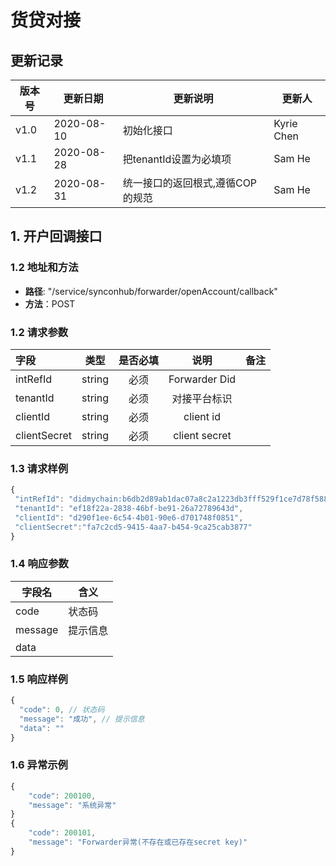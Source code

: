 # 货贷对接



## 更新记录

| 版本号 | 更新日期   | 更新说明                         | 更新人     |
| ------ | ---------- | -------------------------------- | ---------- |
| v1.0   | 2020-08-10 | 初始化接口                       | Kyrie Chen |
| v1.1   | 2020-08-28 | 把tenantId设置为必填项           | Sam He     |
| v1.2   | 2020-08-31 | 统一接口的返回根式,遵循COP的规范 | Sam He     |



## 1. 开户回调接口

### 1.2 地址和方法

* **路径**: "/service/synconhub/forwarder/openAccount/callback"
* **方法**：POST

### 1.2 请求参数

| 字段               |   类型    | 是否必填 |       说明       |          备注           |
| :----------------- | :-------: | :------: | :--------------: | :---------------------: |
| intRefId |  string  |  必须  |             Forwarder Did             |      |
| tenantId |  string   |  必须  | 对接平台标识 |  |
| clientId | string |   必须   |   client id   |                         |
| clientSecret  |  string   |  必须  | client secret |  |

### 1.3 请求样例

```javascript
{
 "intRefId": "didmychain:b6db2d89ab1dac07a8c2a1223db3fff529f1ce7d78f58888f",
 "tenantId": "ef18f22a-2838-46bf-be91-26a72789643d",
 "clientId": "d290f1ee-6c54-4b01-90e6-d701748f0851",
 "clientSecret":"fa7c2cd5-9415-4aa7-b454-9ca25cab3877"
}
```

### 1.4 响应参数

| 字段名  | 含义     |
| ------- | -------- |
| code    | 状态码   |
| message | 提示信息 |
| data    |          |

### 1.5 响应样例

```javascript
{
  "code": 0, // 状态码
  "message": "成功", // 提示信息
  "data": ""
}
```

### 1.6 异常示例

```javascript
{
    "code": 200100,
    "message": "系统异常"
}
{
    "code": 200101,
    "message": "Forwarder异常(不存在或已存在secret key)"
}
```

